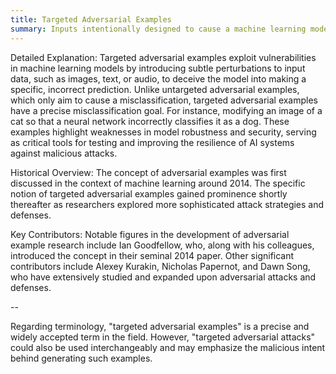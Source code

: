 ```yaml
---
title: Targeted Adversarial Examples
summary: Inputs intentionally designed to cause a machine learning model to misclassify them into a specific, incorrect category.
---
```

Detailed Explanation:
Targeted adversarial examples exploit vulnerabilities in machine learning models by introducing subtle perturbations to input data, such as images, text, or audio, to deceive the model into making a specific, incorrect prediction. Unlike untargeted adversarial examples, which only aim to cause a misclassification, targeted adversarial examples have a precise misclassification goal. For instance, modifying an image of a cat so that a neural network incorrectly classifies it as a dog. These examples highlight weaknesses in model robustness and security, serving as critical tools for testing and improving the resilience of AI systems against malicious attacks.

Historical Overview:
The concept of adversarial examples was first discussed in the context of machine learning around 2014. The specific notion of targeted adversarial examples gained prominence shortly thereafter as researchers explored more sophisticated attack strategies and defenses.

Key Contributors:
Notable figures in the development of adversarial example research include Ian Goodfellow, who, along with his colleagues, introduced the concept in their seminal 2014 paper. Other significant contributors include Alexey Kurakin, Nicholas Papernot, and Dawn Song, who have extensively studied and expanded upon adversarial attacks and defenses.


--

Regarding terminology, "targeted adversarial examples" is a precise and widely accepted term in the field. However, "targeted adversarial attacks" could also be used interchangeably and may emphasize the malicious intent behind generating such examples.